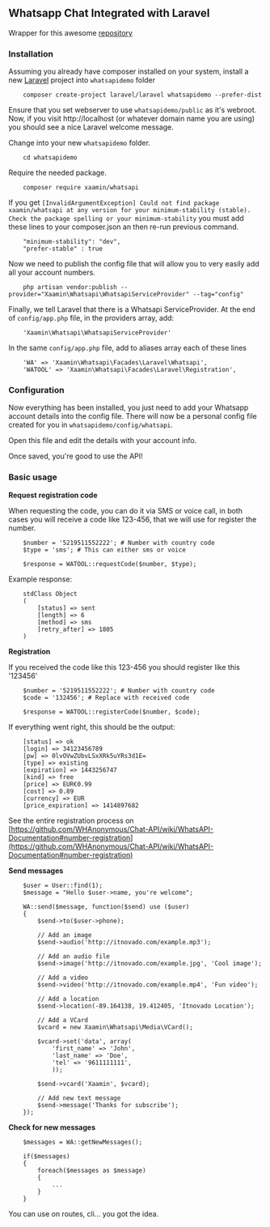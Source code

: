 ## Whatsapp Chat Integrated with Laravel

Wrapper for this awesome [repository](https://github.com/WHAnonymous/Chat-API)

### Installation

Assuming you already have composer installed on your system, install a new [Laravel](http://laravel.com/) project into `whatsapidemo` folder

```
    composer create-project laravel/laravel whatsapidemo --prefer-dist
```

Ensure that you set webserver to use `whatsapidemo/public` as it's webroot. Now, if you visit http://localhost (or whatever domain name you are using) you should see a nice Laravel welcome message. 

Change into your new `whatsapidemo` folder.

```
    cd whatsapidemo
```

Require the needed package. 

``` 
    composer require xaamin/whatsapi
```

If you get `[InvalidArgumentException] Could not find package xaamin/whatsapi at any version for your minimum-stability (stable). Check the package spelling or your minimum-stability` you must add these lines to your composer.json an then re-run previous command.

```
    "minimum-stability": "dev",
    "prefer-stable" : true
```

Now we need to publish the config file that will allow you to very easily add all your account numbers.

```
    php artisan vendor:publish --provider="Xaamin\Whatsapi\WhatsapiServiceProvider" --tag="config"
```

Finally, we tell Laravel that there is a Whatsapi ServiceProvider. At the end of `config/app.php` file, in the providers array, add:

```
    'Xaamin\Whatsapi\WhatsapiServiceProvider'
```

In the same `config/app.php` file, add to aliases array each of these lines

```
    'WA' => 'Xaamin\Whatsapi\Facades\Laravel\Whatsapi',
    'WATOOL' => 'Xaamin\Whatsapi\Facades\Laravel\Registration',
```

### Configuration

Now everything has been installed, you just need to add your Whatsapp account details into the config file. There will now be a personal config file created for you in `whatsapidemo/config/whatsapi`.

Open this file and edit the details with your account info. 

Once saved, you're good to use the API!

### Basic usage

**Request registration code**

When requesting the code, you can do it via SMS or voice call, in both cases you will receive a code like 123-456, that we will use for register the number.

```
    $number = '5219511552222'; # Number with country code
    $type = 'sms'; # This can either sms or voice

    $response = WATOOL::requestCode($number, $type);

```

Example response:

```
    stdClass Object
    (
        [status] => sent
        [length] => 6
        [method] => sms
        [retry_after] => 1805
    )
```


**Registration**

If you received the code like this 123-456 you should register like this '123456'

```
    $number = '5219511552222'; # Number with country code
    $code = '132456'; # Replace with received code  

    $response = WATOOL::registerCode($number, $code);

```

If everything went right, this should be the output:

```
    [status] => ok
    [login] => 34123456789
    [pw] => 0lvOVwZUbvLSxXRk5uYRs3d1E=
    [type] => existing
    [expiration] => 1443256747
    [kind] => free
    [price] => EUR€0.99
    [cost] => 0.89
    [currency] => EUR
    [price_expiration] => 1414897682
```

See the entire registration process on [https://github.com/WHAnonymous/Chat-API/wiki/WhatsAPI-Documentation#number-registration](https://github.com/WHAnonymous/Chat-API/wiki/WhatsAPI-Documentation#number-registration)


**Send messages**

```
    $user = User::find(1);
    $message = "Hello $user->name, you're welcome";

    WA::send($message, function($send) use ($user)
    {
        $send->to($user->phone);

        // Add an image
        $send->audio('http://itnovado.com/example.mp3');
 
        // Add an audio file
        $send->image('http://itnovado.com/example.jpg', 'Cool image');
        
        // Add a video
        $send->video('http://itnovado.com/example.mp4', 'Fun video');
 
        // Add a location
        $send->location(-89.164138, 19.412405, 'Itnovado Location');
 
        // Add a VCard
        $vcard = new Xaamin\Whatsapi\Media\VCard();
     
        $vcard->set('data', array(
            'first_name' => 'John',
            'last_name' => 'Doe',
            'tel' => '9611111111',
            ));
     
        $send->vcard('Xaamin', $vcard);

        // Add new text message
        $send->message('Thanks for subscribe');
    });
```


**Check for new messages**

```
    $messages = WA::getNewMessages();

    if($messages)
    {
        foreach($messages as $message)
        {
            ...
        }
    }
```

You can use on routes, cli... you got the idea.
